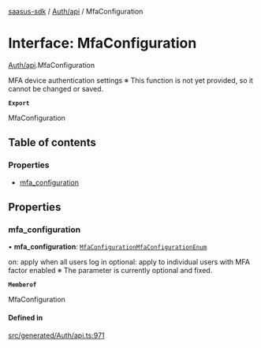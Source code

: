 [saasus-sdk](../README.md) / [Auth/api](../modules/Auth_api.md) / MfaConfiguration

# Interface: MfaConfiguration

[Auth/api](../modules/Auth_api.md).MfaConfiguration

MFA device authentication settings ※ This function is not yet provided, so it cannot be changed or saved.

**`Export`**

MfaConfiguration

## Table of contents

### Properties

- [mfa\_configuration](Auth_api.MfaConfiguration.md#mfa_configuration)

## Properties

### mfa\_configuration

• **mfa\_configuration**: [`MfaConfigurationMfaConfigurationEnum`](../modules/Auth_api.md#mfaconfigurationmfaconfigurationenum)

on: apply when all users log in optional: apply to individual users with MFA factor enabled ※ The parameter is currently optional and fixed.

**`Memberof`**

MfaConfiguration

#### Defined in

[src/generated/Auth/api.ts:971](https://github.com/saasus-platform/saasus-sdk-javascript/blob/2c78b0a/src/generated/Auth/api.ts#L971)
